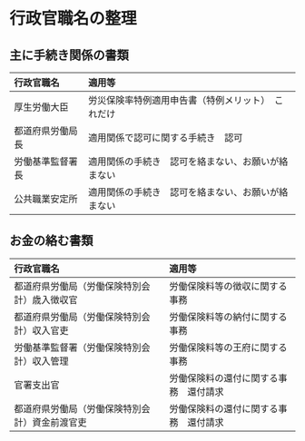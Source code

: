 # 行政官職名の整理
## 主に手続き関係の書類
| 行政官職名| 適用等|
|:--- |:---|
|厚生労働大臣 |労災保険率特例適用申告書（特例メリット）　これだけ|
|都道府県労働局長 |適用関係で認可に関する手続き　認可|
|労働基準監督署長 |適用関係の手続き　認可を絡まない、お願いが絡まない|
|公共職業安定所  |適用関係の手続き　認可を絡まない、お願いが絡まない|

## お金の絡む書類
| 行政官職名| 適用等|
|:--- |:---|
|都道府県労働局（労働保険特別会計）歳入徴収官 |労働保険料等の徴収に関する事務|
|都道府県労働局（労働保険特別会計）収入官吏|労働保険料等の納付に関する事務|
|労働基準監督署（労働保険特別会計）収入管理|労働保険料等の王府に関する事務|
|官署支出官|労働保険料の還付に関する事務　還付請求|
|都道府県労働局（労働保険特別会計）資金前渡官吏|労働保険料の還付に関する事務　還付請求|
